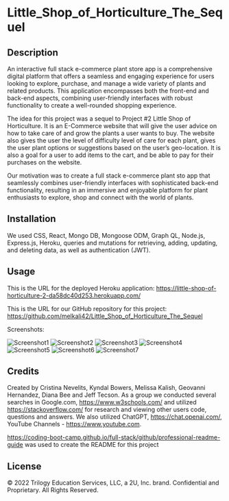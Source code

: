 # Little_Shop_of_Horticulture_The_Sequel

## Description
An interactive full stack e-commerce plant store app is a comprehensive digital platform that offers a seamless and engaging experience for users looking to explore, purchase, and manage a wide variety of plants and related products. This application encompasses both the front-end and back-end aspects, combining user-friendly interfaces with robust functionality to create a well-rounded shopping experience. 

The idea for this project was a sequel to Project #2 Little Shop of Horticulture. It is an E-Commerce website that will give the user advice on how to take care of and grow the plants a user wants to buy. The website also gives the user the level of difficulty level of care for each plant, gives the user plant options or suggestions based on the user’s geo-location. It is also a goal for a user to add items to the cart, and be able to pay for their purchases on the website. 

Our motivation was to create a full stack e-commerce plant sto app that seamlessly combines user-friendly interfaces with sophisticated back-end functionality, resulting in an immersive and enjoyable platform for plant enthusiasts to explore, shop and connect with the world of plants. 


## Installation

We used CSS, React, Mongo DB, Mongoose ODM, Graph QL, Node.js, Express.js, Heroku, queries and mutations for retrieving, adding, updating, and deleting data, as well as authentication (JWT).

## Usage

This is the URL for the deployed Heroku application: https://little-shop-of-horticulture-2-da58dc40d253.herokuapp.com/

This is the URL for our GitHub repository for this project: https://github.com/melkali42/Little_Shop_of_Horticulture_The_Sequel

Screenshots:

 ![Screenshot1](https://github.com/melkali42/Little_Shop_of_Horticulture_The_Sequel/blob/main/client/src/images/Screenshot%202023-10-19%20at%203.07.23%20PM.png)
 ![Screenshot2](https://github.com/melkali42/Little_Shop_of_Horticulture_The_Sequel/blob/main/client/src/images/Screenshot%202023-10-19%20at%203.07.40%20PM.png)
 ![Screenshot3](https://github.com/melkali42/Little_Shop_of_Horticulture_The_Sequel/blob/main/client/src/images/Screenshot%202023-10-19%20at%203.07.59%20PM.png)
 ![Screenshot4](https://github.com/melkali42/Little_Shop_of_Horticulture_The_Sequel/blob/main/client/src/images/Screenshot%202023-10-19%20at%203.08.17%20PM.png)
 ![Screenshot5](https://github.com/melkali42/Little_Shop_of_Horticulture_The_Sequel/blob/main/client/src/images/Screenshot%202023-10-19%20at%205.10.44%20PM.png)
 ![Screenshot6](https://github.com/melkali42/Little_Shop_of_Horticulture_The_Sequel/blob/main/client/src/images/Screenshot%202023-10-19%20at%205.11.00%20PM.png)
 ![Screenshot7](https://github.com/melkali42/Little_Shop_of_Horticulture_The_Sequel/blob/main/client/src/images/image.png)


## Credits

Created by Cristina Nevelits, Kyndal Bowers, Melissa Kalish, Geovanni Hernandez, Diana Bee and Jeff Tecson. As a group we conducted several searches in Google.com, https://www.w3schools.com/ and utilized https://stackoverflow.com/ for research and viewing other users code, questions and answers. We also utilized ChatGPT, https://chat.openai.com/, YouTube Channels - https://www.youtube.com. 

https://coding-boot-camp.github.io/full-stack/github/professional-readme-guide was used to create the README for this project

## License

© 2022 Trilogy Education Services, LLC, a 2U, Inc. brand. Confidential and Proprietary. All Rights Reserved.

